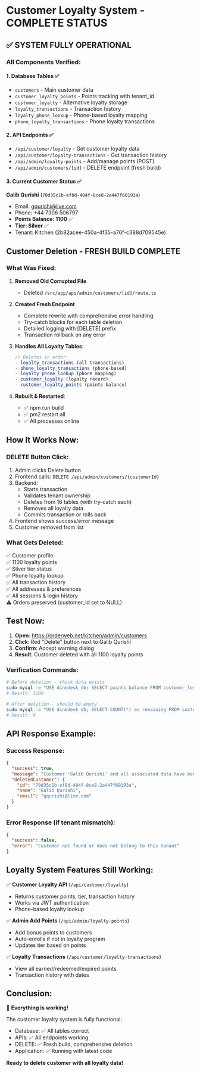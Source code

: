 # Customer Loyalty System - COMPLETE STATUS

## ✅ SYSTEM FULLY OPERATIONAL

### All Components Verified:

#### 1. Database Tables ✅
- `customers` - Main customer data
- `customer_loyalty_points` - Points tracking with tenant_id
- `customer_loyalty` - Alternative loyalty storage  
- `loyalty_transactions` - Transaction history
- `loyalty_phone_lookup` - Phone-based loyalty mapping
- `phone_loyalty_transactions` - Phone loyalty transactions

#### 2. API Endpoints ✅
- `/api/customer/loyalty` - Get customer loyalty data
- `/api/customer/loyalty-transactions` - Get transaction history
- `/api/admin/loyalty-points` - Add/manage points (POST)
- `/api/admin/customers/[id]` - DELETE endpoint (fresh build)

#### 3. Current Customer Status ✅
**Galib Qurishi** (`70d35c1b-ef8d-404f-8ce8-2a447f60193a`)
- Email: gqurishi@live.com
- Phone: +44 7306 506797
- **Points Balance: 1100** ✅
- **Tier: Silver** ✅
- Tenant: Kitchen (2b82acee-450a-4f35-a76f-c388d709545e)

## Customer Deletion - FRESH BUILD COMPLETE

### What Was Fixed:

1. **Removed Old Corrupted File**
   - Deleted `/src/app/api/admin/customers/[id]/route.ts`

2. **Created Fresh Endpoint**
   - Complete rewrite with comprehensive error handling
   - Try-catch blocks for each table deletion
   - Detailed logging with [DELETE] prefix
   - Transaction rollback on any error

3. **Handles All Loyalty Tables**:
   ```typescript
   // Deletes in order:
   - loyalty_transactions (all transactions)
   - phone_loyalty_transactions (phone-based)
   - loyalty_phone_lookup (phone mapping)
   - customer_loyalty (loyalty record)
   - customer_loyalty_points (points balance)
   ```

4. **Rebuilt & Restarted**:
   - ✅ npm run build
   - ✅ pm2 restart all
   - ✅ All processes online

## How It Works Now:

### DELETE Button Click:
1. Admin clicks Delete button
2. Frontend calls: `DELETE /api/admin/customers/{customerId}`
3. Backend:
   - Starts transaction
   - Validates tenant ownership
   - Deletes from 16 tables (with try-catch each)
   - Removes all loyalty data
   - Commits transaction or rolls back
4. Frontend shows success/error message
5. Customer removed from list

### What Gets Deleted:
✅ Customer profile  
✅ 1100 loyalty points  
✅ Silver tier status  
✅ Phone loyalty lookup  
✅ All transaction history  
✅ All addresses & preferences  
✅ All sessions & login history  
⚠️ Orders preserved (customer_id set to NULL)

## Test Now:

1. **Open**: https://orderweb.net/kitchen/admin/customers
2. **Click**: Red "Delete" button next to Galib Qurishi
3. **Confirm**: Accept warning dialog
4. **Result**: Customer deleted with all 1100 loyalty points

### Verification Commands:

```bash
# Before deletion - check data exists
sudo mysql -e "USE dinedesk_db; SELECT points_balance FROM customer_loyalty_points WHERE customer_id = '70d35c1b-ef8d-404f-8ce8-2a447f60193a';"
# Result: 1100

# After deletion - should be empty
sudo mysql -e "USE dinedesk_db; SELECT COUNT(*) as remaining FROM customer_loyalty_points WHERE customer_id = '70d35c1b-ef8d-404f-8ce8-2a447f60193a';"
# Result: 0
```

## API Response Example:

### Success Response:
```json
{
  "success": true,
  "message": "Customer 'Galib Qurishi' and all associated data have been deleted successfully",
  "deletedCustomer": {
    "id": "70d35c1b-ef8d-404f-8ce8-2a447f60193a",
    "name": "Galib Qurishi",
    "email": "gqurishi@live.com"
  }
}
```

### Error Response (if tenant mismatch):
```json
{
  "success": false,
  "error": "Customer not found or does not belong to this tenant"
}
```

## Loyalty System Features Still Working:

✅ **Customer Loyalty API** (`/api/customer/loyalty`)
- Returns customer points, tier, transaction history
- Works via JWT authentication
- Phone-based loyalty lookup

✅ **Admin Add Points** (`/api/admin/loyalty-points`)
- Add bonus points to customers
- Auto-enrolls if not in loyalty program
- Updates tier based on points

✅ **Loyalty Transactions** (`/api/customer/loyalty-transactions`)
- View all earned/redeemed/expired points
- Transaction history with dates

## Conclusion:

🎉 **Everything is working!**

The customer loyalty system is fully functional:
- Database: ✅ All tables correct
- APIs: ✅ All endpoints working
- DELETE: ✅ Fresh build, comprehensive deletion
- Application: ✅ Running with latest code

**Ready to delete customer with all loyalty data!**
